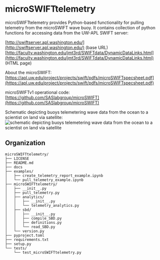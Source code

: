 # microSWIFTtelemetry
microSWIFTtelemetry provides Python-based functionality for pulling telemetry from the microSWIFT wave buoy. It contains collection of python functions for accessing data from the UW-APL SWIFT server:

[http://swiftserver.apl.washington.edu/](http://swiftserver.apl.washington.edu/) (base URL)
[http://faculty.washington.edu/jmt3rd/SWIFTdata/DynamicDataLinks.html](http://faculty.washington.edu/jmt3rd/SWIFTdata/DynamicDataLinks.html) (HTML page)

About the microSWIFT: [https://apl.uw.edu/project/projects/swift/pdfs/microSWIFTspecsheet.pdf](https://apl.uw.edu/project/projects/swift/pdfs/microSWIFTspecsheet.pdf)

microSWIFTv1 operational code: [https://github.com/SASlabgroup/microSWIFT](https://github.com/SASlabgroup/microSWIFT)

Schematic depicting buoys telemetering wave data from the ocean to a scientist on land via satellite:
![schematic depicting buoys telemetering wave data from the ocean to a scientist on land via satellite](./docs/imgs/how_telemetry_works.png)


## Organization
```
microSWIFTtelemetry/
├── LICENSE
├── README.md
├── docs
├── examples/
│   ├── create_telemetry_report_example.ipynb
│   └── pull_telemetry_example.ipynb
├── microSWIFTtelemetry/
│   ├── __init__.py
│   ├── pull_telemetry.py
│   ├── analytics/
│   │   ├── __init__.py
│   │   └── telemetry_analytics.py
│   ├── sbd/
│   │   ├── __init__.py
│   │   ├── compile_SBD.py
│   │   ├── definitions.py
│   │   └── read_SBD.py
│   └── version.py
├── pyproject.toml
├── requirements.txt
├── setup.py
└── tests/
    └── test_microSWIFTtelemetry.py
```